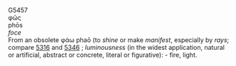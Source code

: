 G5457  
φῶς  
phōs  
*foce*  
From an obsolete φάω phaō (to *shine* or make *manifest*, especially by
*rays*; compare [5316](g5316) and [5346](g5346) ; *luminousness* (in the
widest application, natural or artificial, abstract or concrete, literal
or figurative): - fire, light.  
